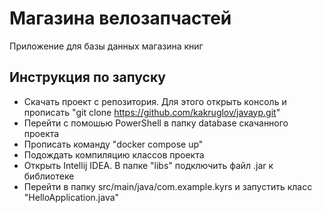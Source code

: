 #  Магазина велозапчастей
Приложение для базы данных магазина книг

## Инструкция по запуску

- Скачать проект с репозитория. Для этого открыть консоль и прописать "git clone https://github.com/kakruglov/javayp.git"
- Перейти с помошью PowerShell в папку database скачанного проекта
- Прописать команду "docker compose up"
- Подождать компиляцию классов проекта
- Открыть Intellij IDEA. В папке "libs" подключить файл .jar к библиотеке
- Перейти в папку src/main/java/com.example.kyrs и запустить класс "HelloApplication.java"